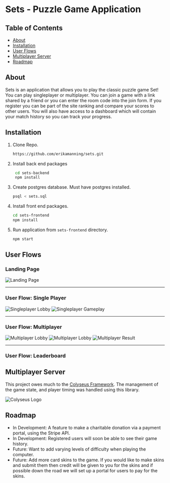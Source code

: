 # Sets - Puzzle Game Application

## Table of Contents

* [About](https://github.com/erikamanning/sets#about)
* [Installation](https://github.com/erikamanning/sets#installation)
* [User Flows](https://github.com/erikamanning/sets#user-flows)
* [Multiplayer Server](https://github.com/erikamanning/sets#api)
* [Roadmap](https://github.com/erikamanning/sets#roadmap)


## About

Sets is an application that allows you to play the classic puzzle game Set! You can play singleplayer or multiplayer. You can join a game with a link shared by a friend or you can enter the room code into the join form. If you register you can be part of the site ranking and compare your scores to other users. You will also have access to a dashboard which will contain your match history so you can track your progress.


## Installation
1. Clone Repo.
    ```sh
    https://github.com/erikamanning/sets.git
    ```
2. Install back end packages    
   ```sh
    cd sets-backend
    npm install
    ```
3. Create postgres database. Must have postgres installed.
    ```sh
    psql < sets.sql
    ```

4. Install front end packages.
    ```sh
    cd sets-frontend
    npm install
    ```

5. Run application from `sets-frontend` directory.
    ```sh
    npm start
    ```


## User Flows

### Landing Page
![Landing Page](/readme_images/landing_page.png)

---

### User Flow: Single Player
![Singleplayer Lobby](/readme_images/singleplayer_lobby.png)
![Singleplayer Gameplay](/readme_images/singleplayer_game.png)

---

### User Flow: Multiplayer 
![Multiplayer Lobby](/readme_images/multiplayer_lobby.png)
![Multiplayer Lobby](/readme_images/multiplayer_game.png)
![Multiplayer Result](/readme_images/multiplayer_result.png)

---

### User Flow: Leaderboard
<!-- ![Leaderboard](/readme_images/leaderboard.png) -->


## Multiplayer Server
This project owes much to the [Colyseus Framework](https://colyseus.io). The management of the game state, and player timing was handled using this library.

![Colyseus Logo](readme_images/colyseus_logo.webp)


## Roadmap
* In Development: A feature to make a charitable donation via a payment portal, using the Stripe API. 
* In Development: Registered users will soon be able to see their game history.
* Future: Want to add varying levels of difficulty when playing the computer.
* Future: Add more card skins to the game. If you would like to make skins and submit them then credit will be given to you for the skins and if possible down the road we will set up a portal for users to pay for the skins.